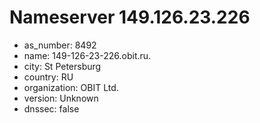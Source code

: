 # Nameserver 149.126.23.226

* as_number: 8492
* name: 149-126-23-226.obit.ru.
* city: St Petersburg
* country: RU
* organization: OBIT Ltd.
* version: Unknown
* dnssec: false
